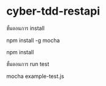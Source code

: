 # cyber-tdd-restapi
ขั้นตอนการ install 

npm install -g mocha

npm install


ขั้นตอนการ run test

mocha example-test.js
